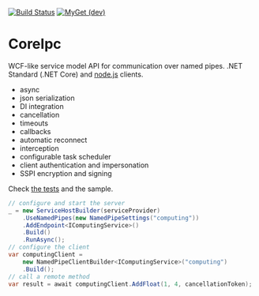 [![Build Status](https://uipath.visualstudio.com/CoreIpc/_apis/build/status/CI?branchName=master)](https://uipath.visualstudio.com/CoreIpc/_build/latest?definitionId=637&branchName=master)
[![MyGet (dev)](https://img.shields.io/badge/CoreIpc-MyGet-brightgreen)](https://www.myget.org/feed/uipath-dev/package/nuget/UiPath.CoreIpc)
# CoreIpc
WCF-like service model API for communication over named pipes. .NET Standard (.NET Core) and [node.js](src/Clients/nodejs) clients.
- async
- json serialization
- DI integration
- cancellation
- timeouts
- callbacks
- automatic reconnect
- interception
- configurable task scheduler
- client authentication and impersonation
- SSPI encryption and signing

Check [the tests](https://github.com/UiPath/CoreIpc/blob/master/src/UiPath.CoreIpc.Tests/IpcTests.cs) and the sample.
```C#
// configure and start the server
_ = new ServiceHostBuilder(serviceProvider)
    .UseNamedPipes(new NamedPipeSettings("computing")) 
    .AddEndpoint<IComputingService>()
    .Build()
    .RunAsync();
// configure the client
var computingClient = 
    new NamedPipeClientBuilder<IComputingService>("computing")
    .Build();
// call a remote method
var result = await computingClient.AddFloat(1, 4, cancellationToken);
```
